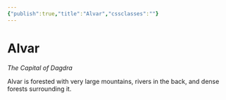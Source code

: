 ```yaml
---
{"publish":true,"title":"Alvar","cssclasses":""}
---
```


# Alvar
*The Capital of Dagdra*

Alvar is forested with very large mountains, rivers in the back, and dense forests surrounding it. 